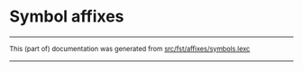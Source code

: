 
# Symbol affixes

* * *

<small>This (part of) documentation was generated from [src/fst/affixes/symbols.lexc](https://github.com/giellalt/lang-got/blob/main/src/fst/affixes/symbols.lexc)</small>

---

